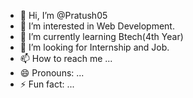 - 👋 Hi, I’m @Pratush05
- 👀 I’m interested in Web Development.
- 🌱 I’m currently learning Btech(4th Year)
- 💞️ I’m looking for Internship and Job.
- 📫 How to reach me ...
- 😄 Pronouns: ...
- ⚡ Fun fact: ...

<!---
Pratush05/Pratush05 is a ✨ special ✨ repository because its `README.md` (this file) appears on your GitHub profile.
You can click the Preview link to take a look at your changes.
--->
